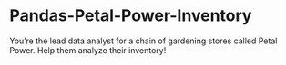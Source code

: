 # Pandas-Petal-Power-Inventory
You’re the lead data analyst for a chain of gardening stores called Petal Power. Help them analyze their inventory!
